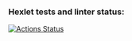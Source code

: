 ### Hexlet tests and linter status:
[![Actions Status](https://github.com/elvolt/frontend-project-lvl3/workflows/hexlet-check/badge.svg)](https://github.com/elvolt/frontend-project-lvl3/actions)